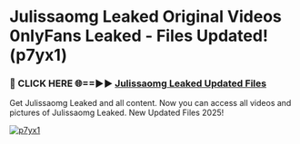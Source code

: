 # Julissaomg Leaked Original Videos 0nlyFans Leaked - Files Updated! (p7yx1)

<h3>🔴 CLICK HERE 🌐==►► <a href="https://tinyurl.com/ehrbuxhb" rel="nofollow">Julissaomg Leaked Updated Files</a></h3>

Get Julissaomg Leaked and all content. Now you can access all videos and pictures of Julissaomg Leaked. New Updated Files 2025!

[![p7yx1](https://i.imgur.com/lVYEuWS.gif)](https://tinyurl.com/ehrbuxhb)
